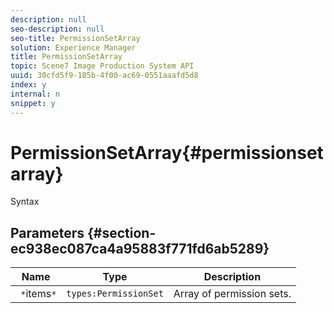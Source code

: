 ```yaml
---
description: null
seo-description: null
seo-title: PermissionSetArray
solution: Experience Manager
title: PermissionSetArray
topic: Scene7 Image Production System API
uuid: 30cfd5f9-185b-4f00-ac69-0551aaafd5d8
index: y
internal: n
snippet: y
---
```


# PermissionSetArray{#permissionsetarray}

 Syntax 

## Parameters {#section-ec938ec087ca4a95883f771fd6ab5289}

|  Name  | Type  | Description  |
|---|---|---|
|  ` *`items`*`  | `types:PermissionSet`  | Array of permission sets.  |

